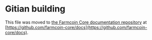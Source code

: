 Gitian building
================

This file was moved to [the Farmcoin Core documentation repository](https://github.com/farmcoin-core/docs/blob/master/gitian-building.md) at [https://github.com/farmcoin-core/docs](https://github.com/farmcoin-core/docs).
